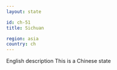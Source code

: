```yaml
---
layout: state

id: ch-51
title: Sichuan

region: asia
country: ch
---
```

English description
This is a Chinese state